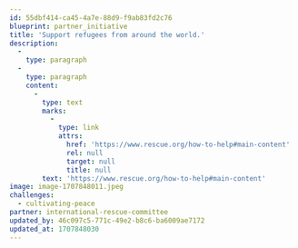 ```yaml
---
id: 55dbf414-ca45-4a7e-88d9-f9ab83fd2c76
blueprint: partner_initiative
title: 'Support refugees from around the world.'
description:
  -
    type: paragraph
  -
    type: paragraph
    content:
      -
        type: text
        marks:
          -
            type: link
            attrs:
              href: 'https://www.rescue.org/how-to-help#main-content'
              rel: null
              target: null
              title: null
        text: 'https://www.rescue.org/how-to-help#main-content'
image: image-1707848011.jpeg
challenges:
  - cultivating-peace
partner: international-rescue-committee
updated_by: 46c097c5-771c-49e2-b8c6-ba6009ae7172
updated_at: 1707848030
---
```

